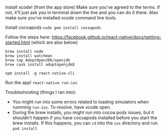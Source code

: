 Install xcode! (from the app store)
Make sure you've agreed to the terms. if not, it'll just ask you in terminal down the line and you can do it there.
Also make sure you've installed xcode command line tools.

Install cocoapods
`sudo gem install cocoapods`


Follow the steps here: https://facebook.github.io/react-native/docs/getting-started.html
(which are also below)

```
brew install node
brew install watchman
brew tap AdoptOpenJDK/openjdk
brew cask install adoptopenjdk8
```

```
npm install -g react-native-cli
```

Run the app!
`react-native run-ios`


Troubleshooting (things I ran into):
- You might run into some errors related to loading simulators when runnning `run-ios`. To resolve, have xcode open.
- During the brew installs, you might run into cocoa pods issues, but it shouldn't happen if you have cocoapods installed before you start the brew installs. If this happens, you can `cd` into the `ios` directory and run `pod install`


